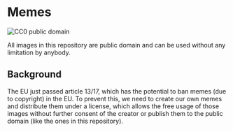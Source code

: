 # Memes

![CC0 public domain](https://licensebuttons.net/p/zero/1.0/88x31.png)

All images in this repository are public domain and can be used without any limitation by anybody.

## Background

The EU just passed article 13/17, which has the potential to ban memes (due to copyright) in the EU. To prevent this, we need to create our own memes and distribute them under a license, which allows the free usage of those images without further consent of the creator or publish them to the public domain (like the ones in this repository).
